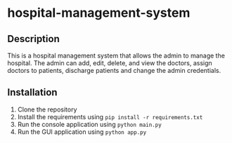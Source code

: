 # hospital-management-system

## Description

This is a hospital management system that allows the admin to manage the hospital. The admin can add, edit, delete, and view the doctors, assign doctors to patients, discharge patients and change the admin credentials.

## Installation

1. Clone the repository
2. Install the requirements using `pip install -r requirements.txt`
3. Run the console application using `python main.py`
4. Run the GUI application using `python app.py`

